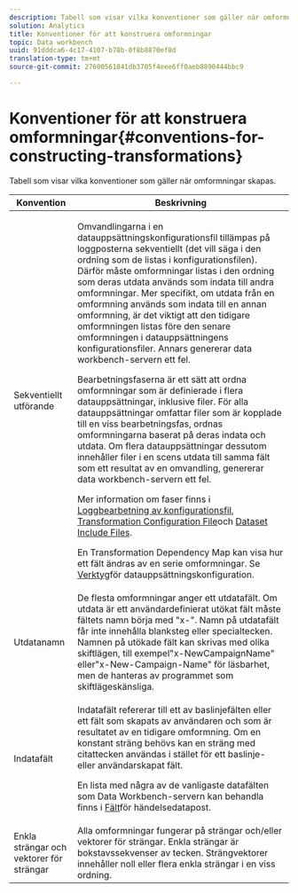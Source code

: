 ```yaml
---
description: Tabell som visar vilka konventioner som gäller när omformningar skapas.
solution: Analytics
title: Konventioner för att konstruera omformningar
topic: Data workbench
uuid: 91dddca6-4c17-4107-b78b-0f8b8870ef8d
translation-type: tm+mt
source-git-commit: 27600561841db3705f4eee6ff0aeb8890444bbc9

---
```



# Konventioner för att konstruera omformningar{#conventions-for-constructing-transformations}

Tabell som visar vilka konventioner som gäller när omformningar skapas.

<table id="table_BEB0F6C416D144B5A2DD3D1A21613B21"> 
 <thead> 
  <tr> 
   <th colname="col1" class="entry"> Konvention </th> 
   <th colname="col2" class="entry"> Beskrivning </th> 
  </tr> 
 </thead>
 <tbody> 
  <tr> 
   <td colname="col1"> Sekventiellt utförande </td> 
   <td colname="col2"> <p>Omvandlingarna i en datauppsättningskonfigurationsfil tillämpas på loggposterna sekventiellt (det vill säga i den ordning som de listas i konfigurationsfilen). Därför måste omformningar listas i den ordning som deras utdata används som indata till andra omformningar. Mer specifikt, om utdata från en omformning används som indata till en annan omformning, är det viktigt att den tidigare omformningen listas före den senare omformningen i datauppsättningens konfigurationsfiler. Annars genererar data workbench-servern ett fel. </p> <p> Bearbetningsfaserna är ett sätt att ordna omformningar som är definierade i flera datauppsättningar, inklusive filer. För alla datauppsättningar omfattar filer som är kopplade till en viss bearbetningsfas, ordnas omformningarna baserat på deras indata och utdata. Om flera datauppsättningar dessutom innehåller filer i en scens utdata till samma fält som ett resultat av en omvandling, genererar data workbench-servern ett fel. </p> <p> Mer information om faser finns i <a href="../../../home/c-dataset-const-proc/c-log-proc-config-file/c-abt-log-proc-config-file.md"> Loggbearbetning av konfigurationsfil</a>, <a href="../../../home/c-dataset-const-proc/c-trans-config-file/c-abt-trans-config-file.md"> Transformation Configuration File</a>och <a href="../../../home/c-dataset-const-proc/c-dataset-inc-files/c-abt-dataset-inc-files.md"> Dataset Include Files</a>. </p> <p>En <span class="wintitle"> Transformation Dependency Map</span> kan visa hur ett fält ändras av en serie omformningar. Se <a href="../../../home/c-dataset-const-proc/c-dataset-config-tools/c-dataset-config-tools.md"> Verktyg</a>för datauppsättningskonfiguration. </p> </td> 
  </tr> 
  <tr> 
   <td colname="col1"> Utdatanamn </td> 
   <td colname="col2"> De flesta omformningar anger ett utdatafält. Om utdata är ett användardefinierat utökat fält måste fältets namn börja med "x-". Namn på utdatafält får inte innehålla blanksteg eller specialtecken. Namnen på utökade fält kan skrivas med olika skiftlägen, till exempel"x-NewCampaignName" eller"x-New-Campaign-Name" för läsbarhet, men de hanteras av programmet som skiftlägeskänsliga. </td> 
  </tr> 
  <tr> 
   <td colname="col1"> Indatafält </td> 
   <td colname="col2"> <p>Indatafält refererar till ett av baslinjefälten eller ett fält som skapats av användaren och som är resultatet av en tidigare omformning. Om en konstant sträng behövs kan en sträng med citattecken användas i stället för ett baslinje- eller användarskapat fält. </p> <p> En lista med några av de vanligaste datafälten som Data Workbench-servern kan behandla finns i <a href="../../../home/c-dataset-const-proc/c-ev-data-rec-fields.md"> Fält</a>för händelsedatapost. </p> </td> 
  </tr> 
  <tr> 
   <td colname="col1"> Enkla strängar och vektorer för strängar </td> 
   <td colname="col2"> Alla omformningar fungerar på strängar och/eller vektorer för strängar. Enkla strängar är bokstavssekvenser av tecken. Strängvektorer innehåller noll eller flera enkla strängar i en viss ordning. </td> 
  </tr> 
 </tbody> 
</table>

